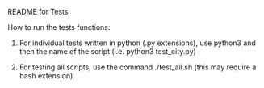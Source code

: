 README for Tests

How to run the tests functions:

1. For individual tests written in python (.py extensions), use python3 and then the name of the script
(i.e. python3 test_city.py)

2. For testing all scripts, use the command ./test_all.sh 
(this may require a bash extension)


